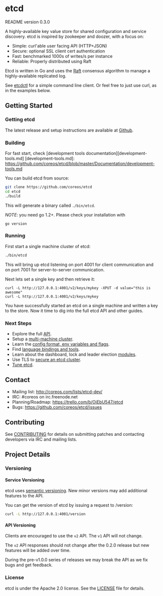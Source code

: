# etcd

README version 0.3.0

A highly-available key value store for shared configuration and service discovery.
etcd is inspired by zookeeper and doozer, with a focus on:

* Simple: curl'able user facing API (HTTP+JSON)
* Secure: optional SSL client cert authentication
* Fast: benchmarked 1000s of writes/s per instance
* Reliable: Properly distributed using Raft

Etcd is written in Go and uses the [Raft][raft] consensus algorithm to manage a highly-available replicated log.

See [etcdctl][etcdctl] for a simple command line client.
Or feel free to just use curl, as in the examples below.

[raft]: http://raftconsensus.github.io/
[etcdctl]: http://github.com/coreos/etcdctl/

## Getting Started

### Getting etcd

The latest release and setup instructions are available at [Github][github-release].

[github-release]: https://github.com/coreos/etcd/releases/


### Building

For fast start, check [development tools documentation][development-tools.md]
[development-tools.md]: https://github.com/coreos/etcd/blob/master/Documentation/development-tools.md

You can build etcd from source:

```sh
git clone https://github.com/coreos/etcd
cd etcd
./build
```

This will generate a binary called `./bin/etcd`.

_NOTE_: you need go 1.2+. Please check your installation with

```
go version
```

### Running

First start a single machine cluster of etcd:

```sh
./bin/etcd
```

This will bring up etcd listening on port 4001 for client communication and on port 7001 for server-to-server communication.

Next lets set a single key and then retrieve it:

```
curl -L http://127.0.0.1:4001/v2/keys/mykey -XPUT -d value="this is awesome"
curl -L http://127.0.0.1:4001/v2/keys/mykey
```

You have successfully started an etcd on a single machine and written a key to the store. Now it time to dig into the full etcd API and other guides.

### Next Steps

- Explore the full [API][api.md].
- Setup a [multi-machine cluster][clustering.md].
- Learn the [config format, env variables and flags][configuration.md].
- Find [language bindings and tools][libraries-and-tools.md].
- Learn about the dashboard, lock and leader election [modules][modules.md].
- Use TLS to [secure an etcd cluster][security.md].
- [Tune etcd][tuning.md].

[api.md]: https://github.com/coreos/etcd/blob/master/Documentation/api.md
[clustering.md]: https://github.com/coreos/etcd/blob/master/Documentation/clustering.md
[configuration.md]: https://github.com/coreos/etcd/blob/master/Documentation/configuration.md
[libraries-and-tools.md]: https://github.com/coreos/etcd/blob/master/Documentation/libraries-and-tools.md
[modules.md]: https://github.com/coreos/etcd/blob/master/Documentation/modules.md
[security.md]: https://github.com/coreos/etcd/blob/master/Documentation/security.md
[tuning.md]: https://github.com/coreos/etcd/blob/master/Documentation/tuning.md

## Contact

- Mailing list: http://coreos.com/lists/etcd-dev/
- IRC: #coreos on irc.freenode.net
- Planning/Roadmap: https://trello.com/b/OiEbU547/etcd
- Bugs: https://github.com/coreos/etcd/issues

## Contributing

See [CONTRIBUTING](https://github.com/coreos/etcd/blob/master/CONTRIBUTING.md) for details on submitting patches and contacting developers via IRC and mailing lists.

## Project Details

### Versioning

#### Service Versioning

etcd uses [semantic versioning][semver].
New minor versions may add additional features to the API.

You can get the version of etcd by issuing a request to /version:

```sh
curl -L http://127.0.0.1:4001/version
```

[semver]: http://semver.org/

#### API Versioning

Clients are encouraged to use the `v2` API. The `v1` API will not change.

The `v2` API responses should not change after the 0.2.0 release but new features will be added over time.

During the pre-v1.0.0 series of releases we may break the API as we fix bugs and get feedback.

### License

etcd is under the Apache 2.0 license. See the [LICENSE][license] file for details.

[license]: https://github.com/coreos/etcd/blob/master/LICENSE
